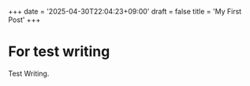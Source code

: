 +++
date = '2025-04-30T22:04:23+09:00'
draft = false
title = 'My First Post'
+++

# For test writing

Test Writing.
